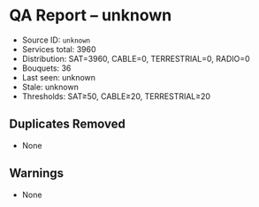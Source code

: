# QA Report – unknown

- Source ID: `unknown`
- Services total: 3960
- Distribution: SAT=3960, CABLE=0, TERRESTRIAL=0, RADIO=0
- Bouquets: 36
- Last seen: unknown
- Stale: unknown
- Thresholds: SAT≥50, CABLE≥20, TERRESTRIAL≥20

## Duplicates Removed
- None

## Warnings
- None
